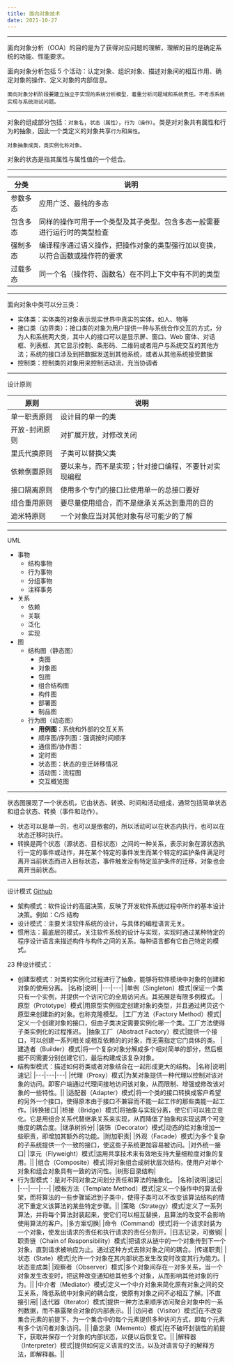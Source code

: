 ```yaml
---
title: 面向对象技术
date: 2021-10-27
---
```


---

面向对象分析（OOA）的目的是为了获得对应问题的理解，理解的目的是确定系统的功能、性能要求。

面向对象分析包括 5 个活动：认定对象、组织对象、描述对象间的相互作用、确定对象的操作、定义对象的内部信息。

`面向对象分析阶段要建立独立于实现的系统分析模型，着重分析问题域和系统责任。不考虑系统实现与系统测试问题。`

---

对象的组成部分包括：`对象名`，`状态（属性）`，`行为（操作）`。类是对对象共有属性和行为的抽象，因此一个类定义的对象共享`行为`和`属性`。

`对象抽象成类，类实例化称对象。`

对象的状态是指其属性与属性值的一个组合。

---

| 分类     | 说明                                                                         |
| -------- | ---------------------------------------------------------------------------- |
| 参数多态 | 应用广泛、最纯的多态                                                         |
| 包含多态 | 同样的操作可用于一个类型及其子类型。包含多态一般需要进行运行时的类型检查     |
| 强制多态 | 编译程序通过语义操作，把操作对象的类型强行加以变换，以符合函数或操作符的要求 |
| 过载多态 | 同一个名（操作符、函数名）在不同上下文中有不同的类型                         |

---

面向对象中类可以分三类：

- 实体类：实体类的对象表示现实世界中真实的实体，如人、物等
- 接口类（边界类）：接口类的对象为用户提供一种与系统合作交互的方式，分为人和系统两大类，其中人的接口可以是显示屏、窗口、Web 窗体、对话框、列表框、其它显示控制、条形码、二维码或者用户与系统交互的其他方法；系统的接口涉及到把数据发送到其他系统，或者从其他系统接受数据
- 控制类：控制类的对象用来控制活动流，充当协调者

---

设计原则

| 原则          | 说明                                                 |
| ------------- | ---------------------------------------------------- |
| 单一职责原则  | 设计目的单一的类                                     |
| 开放-封闭原则 | 对扩展开放，对修改关闭                               |
| 里氏代换原则  | 子类可以替换父类                                     |
| 依赖倒置原则  | 要以来与，而不是实现；针对接口编程，不要针对实现编程 |
| 接口隔离原则  | 使用多个专门的接口比使用单一的总接口要好             |
| 组合重用原则  | 要尽量使用组合，而不是继承关系达到重用的目的         |
| 迪米特原则    | 一个对象应当对其他对象有尽可能少的了解               |

---

UML

- 事物
  - 结构事物
  - 行为事物
  - 分组事物
  - 注释事务
- 关系
  - 依赖
  - 关联
  - 泛化
  - 实现
- 图
  - 结构图（静态图）
    - 类图
    - 对象图
    - 包图
    - 组合结构图
    - 构件图
    - 部署图
    - 制品图
  - 行为图（动态图）
    - **用例图**：系统和外部的交互关系
    - 顺序图/序列图：强调按时间顺序
    - 通信图/协作图：
    - 定时图
    - 状态图：状态的变迁转移情况
    - 活动图：流程图
    - 交互概览图

---

状态图展现了一个状态机，它由状态、转换、时间和活动组成，通常包括简单状态和组合状态、转换（事件和动作）。

- 状态可以是单一的，也可以是嵌套的，所以活动可以在状态内执行，也可以在状态迁移时执行。
- 转换是两个状态（源状态、目标状态）之间的一种关系，表示对象在源状态执行一定的事件或动作，并在某个特定的事件发生而某个特定的监护条件满足时离开当前状态而进入目标状态，事件触发没有特定监护条件的迁移，对象也会离开当前状态。

---

设计模式 [Github](https://github.com/whiteChen233/design-patterns)

- 架构模式：软件设计的高层决策，反映了开发软件系统过程中所作的基本设计决策。例如：C/S 结构
- 设计模式：主要关注软件系统的设计，与具体的编程语言无关。
- 惯用法：最底层的模式，关注软件系统的设计与实现，实现时通过某种特定的程序设计语言来描述构件与构件之间的关系。每种语言都有它自己特定的模式。

23 种设计模式：

- 创建型模式：对类的实例化过程进行了抽象，能够将软件模块中对象的创建和对象的使用分离。
  |名称|说明|
  |---|---|
  |单例（Singleton）模式|保证一个类只有一个实例，并提供一个访问它的全局访问点。其拓展是有限多例模式。
  |原型（Prototype）模式|用原型实例指定创建对象的类型，并且通过拷贝这个原型来创建新的对象。也称克隆模型。
  |工厂方法（Factory Method）模式|定义一个创建对象的接口，但由子类决定需要实例化哪一个类。工厂方法使得子类实例化的过程推迟。
  |抽象工厂（Abstract Factory）模式|提供一个接口，可以创建一系列相关或相互依赖的的对象，而无需指定它门具体的类。
  |建造者（Builder）模式|将一个复杂对象分解成多个相对简单的部分，然后根据不同需要分别创建它们，最后构建成该复杂对象。
- 结构型模式：描述如何将类或者对象结合在一起形成更大的结构。
  |名称|说明|速记|
  |---|---|---|
  |代理（Proxy）模式|为某对象提供一种代理以控制对该对象的访问。即客户端通过代理间接地访问该对象，从而限制、增强或修改该对象的一些特性。||
  |适配器（Adapter）模式|将一个类的接口转换成客户希望的另外一个接口，使得原本由于接口不兼容而不能一起工作的那些类能一起工作。|转换接口|
  |桥接（Bridge）模式|将抽象与实现分离，使它们可以独立变化。它是用组合关系代替继承关系来实现，从而降低了抽象和实现这两个可变维度的耦合度。|继承树拆分|
  |装饰（Decorator）模式|动态的给对象增加一些职责，即增加其额外的功能。|附加职责|
  |外观（Facade）模式|为多个复杂的子系统提供一个一致的接口，使这些子系统更加容易被访问。|对外统一接口|
  |享元（Flyweight）模式|运用共享技术来有效地支持大量细粒度对象的复用。||
  |组合（Composite）模式|将对象组合成树状层次结构，使用户对单个对象和组合对象具有一致的访问性。|树形目录结构|
- 行为型模式：是对不同对象之间划分责任和算法的抽象化。
  |名称|说明|速记|
  |---|---|---|
  |模板方法（Template Method）模式|定义一个操作中的算法骨架，而将算法的一些步骤延迟到子类中，使得子类可以不改变该算法结构的情况下重定义该算法的某些特定步骤。||
  |策略（Strategy）模式|定义了一系列算法，并将每个算法封装起来，使它们可以相互替换，且算法的改变不会影响使用算法的客户。|多方案切换|
  |命令（Command）模式|将一个请求封装为一个对象，使发出请求的责任和执行请求的责任分割开。|日志记录，可撤销|
  |职责链（Chain of Responsibility）模式|把请求从链中的一个对象传到下一个对象，直到请求被响应为止。通过这种方式去除对象之间的耦合。|传递职责|
  |状态（State）模式|允许一个对象在其内部状态发生改变时改变其行为能力。|状态变成类|
  |观察者（Observer）模式|多个对象间存在一对多关系，当一个对象发生改变时，把这种改变通知给其他多个对象，从而影响其他对象的行为。||
  |中介者（Mediator）模式|定义一个中介对象来简化原有对象之间的交互关系，降低系统中对象间的耦合度，使原有对象之间不必相互了解。|不直接引用|
  |迭代器（Iterator）模式|提供一种方法来顺序访问聚合对象中的一系列数据，而不暴露聚合对象的内部表示。||
  |访问者（Visitor）模式|在不改变集合元素的前提下，为一个集合中的每个元素提供多种访问方式，即每个元素有多个访问者对象访问。||
  |备忘录（Memento）模式|在不破坏封装性的前提下，获取并保存一个对象的内部状态，以便以后恢复它。||
  |解释器（Interpreter）模式|提供如何定义语言的文法，以及对语言句子的解释方法，即解释器。||
